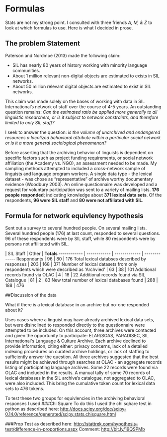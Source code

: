 # Formulas

Stats are not my strong point. I consulted with three friends *A, M, & Z* to look at which formulas to use. Here is what I decided in prose.

## The problem Statement
Paterson and Nordmoe (2013) made the following claim:
* SIL has nearly 80 years of history working with minority language communities. 
* About 1 million relevant non-digital objects are estimated to exists in SIL networks.
* About 50 million relevant digital objects are estimated to exist in SIL networks.

This claim was made solely on the bases of working with data in SIL International’s network of staff over the course of 4-5 years. An outstanding question remains: *Can the estimated ratio be applied more generally to all linguistic researchers, or is it subject to network constraints, and therefore limited to only SIL staff?*

I seek to answer the question: 
*is the volume of unarchived and endangered resources a localized behavioral attribute within a particular social network or is it a more general sociological phenomenon?*

Before asserting that the archiving behavior of linguists is dependent on specific factors such as project funding requirements, or social network affiliation (the Academy vs. NGO), an assessment needed to be made. My sampling methods attempted to included a cross-network sample of linguists and language program workers. A single data type - the lexical dataset - was chose as “representative” of archive worthy documentary evidence (Woodbury 2003). An online questionnaire was developed and a request for voluntary participation was sent to a variety of mailing lists. **176 people responded**; indicating knowledge about **371 lexical data sets**. Of the respondents, **96 were SIL staff** and **80 were not affiliated with SIL**.

## Formula for network equivlency hypothesis
Sent out a survey to several hundred people. On several mailing lists. Several hundred people (176) at last count, responded to several questions. 96 of these respondents were by SIL staff, while 80 respondents were by persons not affilitated with SIL.

 | SIL Staff | Other | **Totals**
 ------------ | ------------ | ------------- | -------------
Respondants | 96 | 80 | 176
Total lexical databses described by responses | 203 | 168 | 371
Number of lexical datasets from only respondents which were described as 'Archvied' | 63 | 38 | 101
Additional records found via OLAC | 4 | 18 | 22
Additional records found via SIL Catalogue | 81 | 2 | 83
New total number of lexical databases found | 288 | 188 | 476

##Discussion of the data

What if there is a lexical database in an archive but no-one responded about it?

Uses cases where a linguist may have already archived lexical data sets, but were disinclined to responded directly to the questionnaire were attempted to be included. On this account, three archives were contacted and given the opportunity to participate: ELAR/SOAS, PARADISEC, SIL International's Language & Culture Archive. Each archive declined to provide information, citing either: privacy concerns, lack of a detailed indexing procedures on curated archive holdings, or lack of staffing to sufficiently answer the question. All three archives suggested that the best results might be achieved through searches at OLAC - an aggregate records listing of participating language archives. Some 22 records were found via OLAC and included in the results. A manual tally of some 70 records of lexical databases in the SIL archive’s catalogue, not aggregated to OLAC, were also included. This bring the cumulative token count for lexical data sets to 476 tokens.


To test these two groups for equivlencies in the archiving behavioral responses I used
###Chi Square
To do this I used the chi sqhare test in python as described here: http://docs.scipy.org/doc/scipy-0.14.0/reference/generated/scipy.stats.chisquare.html

###Prop Test
as described here: http://stattrek.com/hypothesis-test/difference-in-proportions.aspx
Comment: http://bit.ly/19QSPMb
